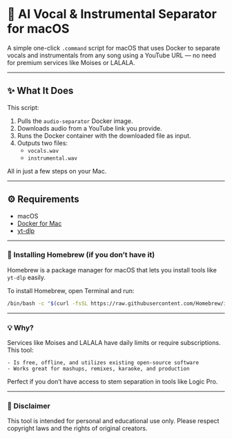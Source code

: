 # 🎵 AI Vocal & Instrumental Separator for macOS

A simple one-click `.command` script for macOS that uses Docker to separate vocals and instrumentals from any song using a YouTube URL — no need for premium services like Moises or LALALA.

---

## ✨ What It Does

This script:

1. Pulls the `audio-separator` Docker image.
2. Downloads audio from a YouTube link you provide.
3. Runs the Docker container with the downloaded file as input.
4. Outputs two files:
   - `vocals.wav`
   - `instrumental.wav`

All in just a few steps on your Mac.

---

## ⚙️ Requirements

- macOS
- [Docker for Mac](https://www.docker.com/products/docker-desktop)
- [yt-dlp](https://github.com/yt-dlp/yt-dlp)

---

### 🧰 Installing Homebrew (if you don’t have it)

Homebrew is a package manager for macOS that lets you install tools like `yt-dlp` easily.

To install Homebrew, open Terminal and run:

```bash
/bin/bash -c "$(curl -fsSL https://raw.githubusercontent.com/Homebrew/install/HEAD/install.sh)"
```
---

### 💡 Why?

Services like Moises and LALALA have daily limits or require subscriptions. This tool:

    - Is free, offline, and utilizes existing open-source software
    - Works great for mashups, remixes, karaoke, and production

Perfect if you don’t have access to stem separation in tools like Logic Pro.

---

### 🚧 Disclaimer

This tool is intended for personal and educational use only. Please respect copyright laws and the rights of original creators.
